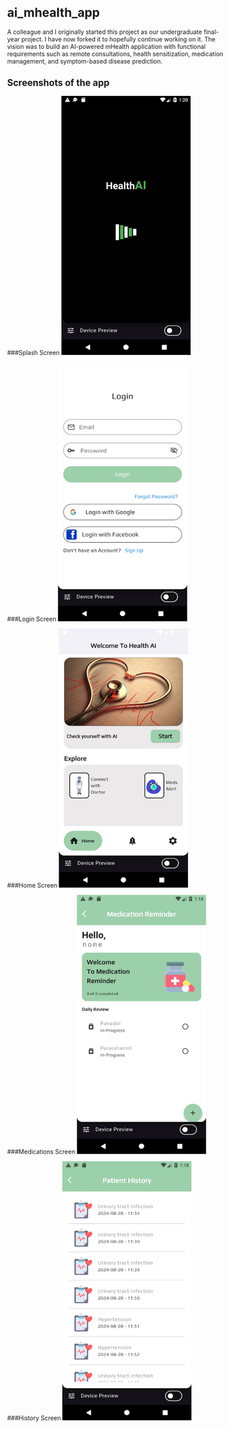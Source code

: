 # ai_mhealth_app

A colleague and I originally started this project as our undergraduate final-year project. I have now forked it to hopefully continue working on it. The vision was to build an AI-powered mHealth application with functional requirements such as remote consultations, health sensitization, medication management, and symptom-based disease prediction.

## Screenshots of the app
###Splash Screen
<img src="/screenshots/splash.jpg" width="300" height="600"/>

###Login Screen
<img src="/screenshots/login.jpg" width="300" height="600"/>

###Home Screen
<img src="/screenshots/home.jpg" width="300" height="600"/>

###Medications Screen
<img src="/screenshots/medications.jpg" width="300" height="600"/>

###History Screen
<img src="/screenshots/history.jpg" width="300" height="600"/>



